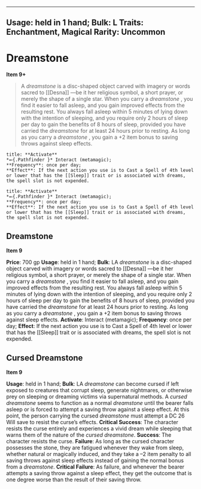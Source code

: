 
---
Usage: held in 1 hand;
Bulk: L
Traits: Enchantment, Magical
Rarity: Uncommon
---

# Dreamstone

**Item 9+**

> A *dreamstone* is a disc-shaped object carved with imagery or words sacred to [[Desna]] —be it her religious symbol, a short prayer, or merely the shape of a single star. When you carry a *dreamstone* , you find it easier to fall asleep, and you gain improved effects from the resulting rest. You always fall asleep within 5 minutes of lying down with the intention of sleeping, and you require only 2 hours of sleep per day to gain the benefits of 8 hours of sleep, provided you have carried the *dreamstone* for at least 24 hours prior to resting. As long as you carry a *dreamstone* , you gain a +2 item bonus to saving throws against sleep effects.

```ad-embed-ability
title: **Activate**
*⬻{.Pathfinder }* Interact (metamagic); 
**Frequency**: once per day;
**Effect**: If the next action you use is to Cast a Spell of 4th level or lower that has the [[Sleep]] trait or is associated with dreams, the spell slot is not expended.

```

```ad-embed-ability
title: **Activate**
*⬻{.Pathfinder }* Interact (metamagic); 
**Frequency**: once per day;
**Effect**: If the next action you use is to Cast a Spell of 4th level or lower that has the [[Sleep]] trait or is associated with dreams, the spell slot is not expended.

```

## Dreamstone

**Item 9**

**Price**: 700 gp
**Usage**: held in 1 hand;
**Bulk**: LA *dreamstone* is a disc-shaped object carved with imagery or words sacred to [[Desna]] —be it her religious symbol, a short prayer, or merely the shape of a single star. When you carry a *dreamstone* , you find it easier to fall asleep, and you gain improved effects from the resulting rest. You always fall asleep within 5 minutes of lying down with the intention of sleeping, and you require only 2 hours of sleep per day to gain the benefits of 8 hours of sleep, provided you have carried the *dreamstone* for at least 24 hours prior to resting. As long as you carry a *dreamstone* , you gain a +2 item bonus to saving throws against sleep effects.
**Activate**: 
Interact (metamagic);
**Frequency**: once per day;
**Effect**: If the next action you use is to Cast a Spell of 4th level or lower that has the [[Sleep]] trait or is associated with dreams, the spell slot is not expended.

## Cursed Dreamstone

**Item 9**

**Usage**: held in 1 hand;
**Bulk**: LA *dreamstone* can become cursed if left exposed to creatures that corrupt sleep, generate nightmares, or otherwise prey on sleeping or dreaming victims via supernatural methods. A *cursed dreamstone* seems to function as a normal *dreamstone* until the bearer falls asleep or is forced to attempt a saving throw against a sleep effect. At this point, the person carrying the cursed *dreamstone* must attempt a DC 26 Will save to resist the curse’s effects.
**Critical Success**: The character resists the curse entirely and experiences a vivid dream while sleeping that warns them of the nature of the *cursed dreamstone*.
**Success**: The character resists the curse.
**Failure**: As long as the cursed character possesses the stone, they are fatigued whenever they wake from sleep, whether natural or magically induced, and they take a –2 item penalty to all saving throws against sleep effects instead of gaining the normal bonus from a *dreamstone*.
**Critical Failure**: As failure, and whenever the bearer attempts a saving throw against a sleep effect, they get the outcome that is one degree worse than the result of their saving throw.
